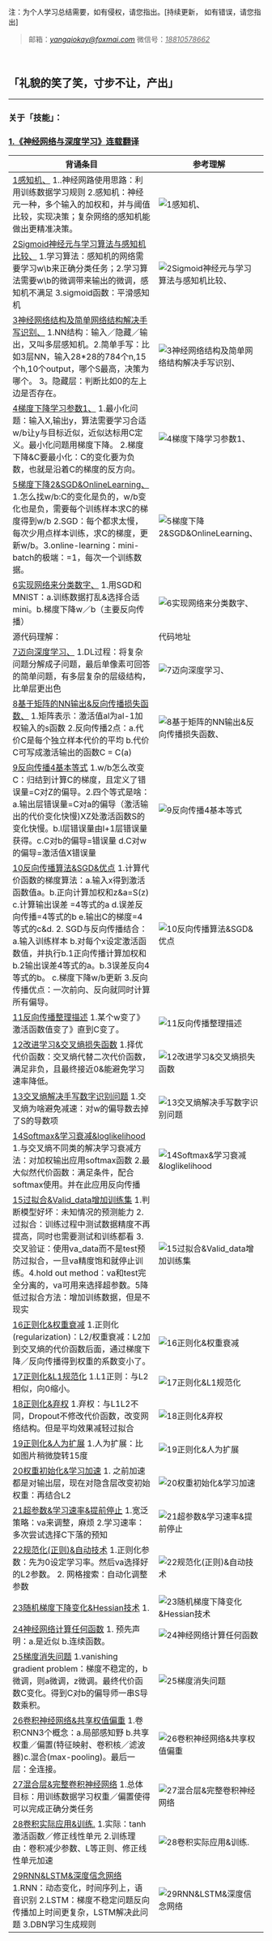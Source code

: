 注：为个人学习总结需要，如有侵权，请您指出。[持续更新， 如有错误，请您指出]        

> 邮箱：*<u>yangqiokay@foxmai.com</u>*      微信号：<u>*18810578662*</u>

​    

## **「礼貌的笑了笑，寸步不让，产出」**

------

### 关于「技能」：

### **[1.《神经网络与深度学习》连载翻译](http://chuansong.me/n/1895437651113)**

| 背诵条目                                     | 参考理解                                     |
| ---------------------------------------- | ---------------------------------------- |
| [1感知机、](https://github.com/GeekQi/SkillGetDaily/blob/master/Skill%26Note/1%E6%84%9F%E7%9F%A5%E6%9C%BA.jpeg) 1..神经网路使用思路：利用训练数据学习规则 2.感知机：神经元一种，多个输入的加权和，并与阈值比较，实现决策；复杂网络的感知机能做出更精准决策。 | ![1感知机、](https://github.com/GeekQi/SkillGetDaily/blob/master/Skill%26Note/1%E6%84%9F%E7%9F%A5%E6%9C%BA.jpeg) |
| [2Sigmoid神经元与学习算法与感知机比较、](https://github.com/GeekQi/SkillGetDaily/blob/master/Skill%26Note/2Sigmoid%E7%A5%9E%E7%BB%8F%E5%85%83%E4%B8%8E%E5%AD%A6%E4%B9%A0%E7%AE%97%E6%B3%95%E4%B8%8E%E6%84%9F%E7%9F%A5%E6%9C%BA%E6%AF%94%E8%BE%83.jpeg) 1.学习算法：感知机的网络需要学习w\b来正确分类任务；2.学习算法需要w\b的微调带来输出的微调，感知机不满足 3.sigmoid函数：平滑感知机 | ![2Sigmoid神经元与学习算法与感知机比较、](https://github.com/GeekQi/SkillGetDaily/blob/master/Skill%26Note/2Sigmoid%E7%A5%9E%E7%BB%8F%E5%85%83%E4%B8%8E%E5%AD%A6%E4%B9%A0%E7%AE%97%E6%B3%95%E4%B8%8E%E6%84%9F%E7%9F%A5%E6%9C%BA%E6%AF%94%E8%BE%83.jpeg) |
| [3神经网络结构及简单网络结构解决手写识别、](https://github.com/GeekQi/SkillGetDaily/blob/master/Skill%26Note/3%E7%A5%9E%E7%BB%8F%E7%BD%91%E7%BB%9C%E7%BB%93%E6%9E%84%E5%8F%8A%E7%AE%80%E5%8D%95%E7%BD%91%E7%BB%9C%E7%BB%93%E6%9E%84%E8%A7%A3%E5%86%B3%E6%89%8B%E5%86%99%E8%AF%86%E5%88%AB.jpeg) 1.NN结构：输入／隐藏／输出，又叫多层感知机。2.简单手写：比如3层NN，输入28*28的784个n,15个h,10个output，哪个S最高，决策为哪个。 3。隐藏层：判断比如0的左上边是否存在。 | ![3神经网络结构及简单网络结构解决手写识别、](https://github.com/GeekQi/SkillGetDaily/blob/master/Skill%26Note/3%E7%A5%9E%E7%BB%8F%E7%BD%91%E7%BB%9C%E7%BB%93%E6%9E%84%E5%8F%8A%E7%AE%80%E5%8D%95%E7%BD%91%E7%BB%9C%E7%BB%93%E6%9E%84%E8%A7%A3%E5%86%B3%E6%89%8B%E5%86%99%E8%AF%86%E5%88%AB.jpeg) |
| [4梯度下降学习参数1、](https://github.com/GeekQi/SkillGetDaily/blob/master/Skill%26Note/4%E6%A2%AF%E5%BA%A6%E4%B8%8B%E9%99%8D%E5%AD%A6%E4%B9%A0%E5%8F%82%E6%95%B01.jpeg) 1.最小化问题：输入X,输出y，算法需要学习合适w/b让y与目标近似，近似达标用C定义。最小化问题用梯度下降。 2.梯度下降&C要最小化：C的变化要为负数，也就是沿着C的梯度的反方向。 | ![4梯度下降学习参数1、](https://github.com/GeekQi/SkillGetDaily/blob/master/Skill%26Note/4%E6%A2%AF%E5%BA%A6%E4%B8%8B%E9%99%8D%E5%AD%A6%E4%B9%A0%E5%8F%82%E6%95%B01.jpeg) |
| [5梯度下降2&SGD&OnlineLearning、](https://github.com/GeekQi/SkillGetDaily/blob/master/Skill%26Note/5%E6%A2%AF%E5%BA%A6%E4%B8%8B%E9%99%8D2%26SGD%26OnlineLearning.jpeg) 1.怎么找w/b:C的变化是负的，w/b变化也是负，需要每个训练样本求C的梯度得到w/b  2.SGD：每个都求太慢，每次少用点样本训练，求C的梯度，更新w/b。3.online-learning：mini-batch的极端：=1，每次一个训练数据。 | ![5梯度下降2&SGD&OnlineLearning、](https://github.com/GeekQi/SkillGetDaily/blob/master/Skill%26Note/5%E6%A2%AF%E5%BA%A6%E4%B8%8B%E9%99%8D2%26SGD%26OnlineLearning.jpeg) |
| [6实现网络来分类数字、](https://github.com/GeekQi/SkillGetDaily/blob/master/Skill%26Note/6%E5%AE%9E%E7%8E%B0%E7%BD%91%E7%BB%9C%E6%9D%A5%E5%88%86%E7%B1%BB%E6%95%B0%E5%AD%97.jpeg) 1.用SGD和MNIST：a.训练数据打乱&选择合适mini。b.梯度下降w／b（主要反向传播） | ![6实现网络来分类数字、]( https://github.com/GeekQi/SkillGetDaily/blob/master/Skill%26Note/6%E5%AE%9E%E7%8E%B0%E7%BD%91%E7%BB%9C%E6%9D%A5%E5%88%86%E7%B1%BB%E6%95%B0%E5%AD%97.jpeg) |
| 源代码理解：                                   | 代码地址                                     |
| [7迈向深度学习、](https://github.com/GeekQi/SkillGetDaily/blob/master/Skill%26Note/7%E8%BF%88%E5%90%91%E6%B7%B1%E5%BA%A6%E5%AD%A6%E4%B9%A0.jpeg) 1.DL过程：将复杂问题分解成子问题，最后单像素可回答的简单问题，有多层复杂的层级结构，比单层更出色 | ![7迈向深度学习、](https://github.com/GeekQi/SkillGetDaily/blob/master/Skill%26Note/7%E8%BF%88%E5%90%91%E6%B7%B1%E5%BA%A6%E5%AD%A6%E4%B9%A0.jpeg) |
| [8基于矩阵的NN输出&反向传播损失函数、](https://github.com/GeekQi/SkillGetDaily/blob/master/Skill%26Note/8%E5%9F%BA%E4%BA%8E%E7%9F%A9%E9%98%B5%E7%9A%84NN%E8%BE%93%E5%87%BA%26%E5%8F%8D%E5%90%91%E4%BC%A0%E6%92%AD%E6%8D%9F%E5%A4%B1%E5%87%BD%E6%95%B0.jpeg) 1.矩阵表示：激活值al为al-1加权输入的s函数 2.反向传播2点：a.代价C是每个独立样本代价的平均 b.代价C可写成激活输出的函数C = C(a) | ![8基于矩阵的NN输出&反向传播损失函数、](https://github.com/GeekQi/SkillGetDaily/blob/master/Skill%26Note/8%E5%9F%BA%E4%BA%8E%E7%9F%A9%E9%98%B5%E7%9A%84NN%E8%BE%93%E5%87%BA%26%E5%8F%8D%E5%90%91%E4%BC%A0%E6%92%AD%E6%8D%9F%E5%A4%B1%E5%87%BD%E6%95%B0.jpeg) |
| [9反向传播4基本等式](https://github.com/GeekQi/SkillGetDaily/blob/master/Skill%26Note/9%E5%8F%8D%E5%90%91%E4%BC%A0%E6%92%AD4%E5%9F%BA%E6%9C%AC%E7%AD%89%E5%BC%8F.jpeg) 1.w/b怎么改变C：归结到计算C的梯度，且定义了错误量=C对Z的偏导。2.四个等式是啥：a.输出层错误量=C对a的偏导（激活输出的代价变化快慢)XZ处激活函数S的变化快慢。b.l层错误量由l+1层错误量获得。c.C对b的偏导=错误量 d.C对w的偏导=激活值X错误量 | ![9反向传播4基本等式](https://github.com/GeekQi/SkillGetDaily/blob/master/Skill%26Note/9%E5%8F%8D%E5%90%91%E4%BC%A0%E6%92%AD4%E5%9F%BA%E6%9C%AC%E7%AD%89%E5%BC%8F.jpeg) |
| [10反向传播算法&SGD&优点](https://github.com/GeekQi/SkillGetDaily/blob/master/Skill%26Note/10%E5%8F%8D%E5%90%91%E4%BC%A0%E6%92%AD%E7%AE%97%E6%B3%95%26SGD%26%E4%BC%98%E7%82%B9.jpeg) 1.计算代价函数的梯度算法：a.输入x得到激活函数值a。b.正向计算加权和z&a=S(z) c.计算输出误差 =4等式的a d.误差反向传播=4等式的b e.输出C的梯度=4等式的c&d.      2. SGD与反向传播结合：a.输入训练样本 b.对每个x设定激活函数值，并执行b.1正向传播计算加权和 b.2输出误差4等式的a。b.3误差反向4等式的b。 c.梯度下降w/b更新 3.反向传播优点：一次前向、反向就同时计算所有偏导。 | ![10反向传播算法&SGD&优点](https://github.com/GeekQi/SkillGetDaily/blob/master/Skill%26Note/10%E5%8F%8D%E5%90%91%E4%BC%A0%E6%92%AD%E7%AE%97%E6%B3%95%26SGD%26%E4%BC%98%E7%82%B9.jpeg) |
| [11反向传播整理描述](https://github.com/GeekQi/SkillGetDaily/blob/master/Skill%26Note/11%E5%8F%8D%E5%90%91%E4%BC%A0%E6%92%AD%E6%95%B4%E7%90%86%E6%8F%8F%E8%BF%B0.jpeg) 1.某个w变了》激活函数值变了》直到C变了。 | ![11反向传播整理描述](https://github.com/GeekQi/SkillGetDaily/blob/master/Skill%26Note/11%E5%8F%8D%E5%90%91%E4%BC%A0%E6%92%AD%E6%95%B4%E7%90%86%E6%8F%8F%E8%BF%B0.jpeg) |
| [12改进学习&交叉熵损失函数](https://github.com/GeekQi/SkillGetDaily/blob/master/Skill%26Note/12%E6%94%B9%E8%BF%9B%E5%AD%A6%E4%B9%A0%26%E4%BA%A4%E5%8F%89%E7%86%B5%E6%8D%9F%E5%A4%B1%E5%87%BD%E6%95%B0.jpeg) 1.择优代价函数：交叉熵代替二次代价函数，满足非负，且最终接近0&能避免学习速率降低。 | ![12改进学习&交叉熵损失函数](https://github.com/GeekQi/SkillGetDaily/blob/master/Skill%26Note/12%E6%94%B9%E8%BF%9B%E5%AD%A6%E4%B9%A0%26%E4%BA%A4%E5%8F%89%E7%86%B5%E6%8D%9F%E5%A4%B1%E5%87%BD%E6%95%B0.jpeg) |
| [13交叉熵解决手写数字识别问题](https://github.com/GeekQi/SkillGetDaily/blob/master/Skill%26Note/13%E4%BA%A4%E5%8F%89%E7%86%B5%E8%A7%A3%E5%86%B3%E6%89%8B%E5%86%99%E6%95%B0%E5%AD%97%E8%AF%86%E5%88%AB%E9%97%AE%E9%A2%98.jpeg) 1.交叉熵为啥避免减速：对w的偏导数去掉了S的导数项 | ![13交叉熵解决手写数字识别问题](https://github.com/GeekQi/SkillGetDaily/blob/master/Skill%26Note/13%E4%BA%A4%E5%8F%89%E7%86%B5%E8%A7%A3%E5%86%B3%E6%89%8B%E5%86%99%E6%95%B0%E5%AD%97%E8%AF%86%E5%88%AB%E9%97%AE%E9%A2%98.jpeg) |
| [14Softmax&学习衰减&loglikelihood](https://github.com/GeekQi/SkillGetDaily/blob/master/Skill%26Note/14Softmax%26%E5%AD%A6%E4%B9%A0%E8%A1%B0%E5%87%8F%26loglikelihood.jpeg) 1.与交叉熵不同类的解决学习衰减方法：对加权输出应用softmax函数 2.最大似然代价函数：满足条件，配合softmax使用。并在此应用反向传播 | ![14Softmax&学习衰减&loglikelihood](https://github.com/GeekQi/SkillGetDaily/blob/master/Skill%26Note/14Softmax%26%E5%AD%A6%E4%B9%A0%E8%A1%B0%E5%87%8F%26loglikelihood.jpeg) |
| [15过拟合&Valid_data增加训练集](https://github.com/GeekQi/SkillGetDaily/blob/master/Skill%26Note/15%E8%BF%87%E6%8B%9F%E5%90%88%26Valid_data%E5%A2%9E%E5%8A%A0%E8%AE%AD%E7%BB%83%E9%9B%86.jpeg) 1.判断模型好坏：未知情况的预测能力 2.过拟合：训练过程中测试数据精度不再提高，同时也需要测试和训练都看 3.交叉验证：使用va_data而不是test预防过拟合，一旦va精度饱和就停止训练。4.hold out method：va和test完全分离的，va可用来选择超参数。5降低过拟合方法：增加训练数据，但是不现实 | ![15过拟合&Valid_data增加训练集](https://github.com/GeekQi/SkillGetDaily/blob/master/Skill%26Note/15%E8%BF%87%E6%8B%9F%E5%90%88%26Valid_data%E5%A2%9E%E5%8A%A0%E8%AE%AD%E7%BB%83%E9%9B%86.jpeg) |
| [16正则化&权重衰减](https://github.com/GeekQi/SkillGetDaily/blob/master/Skill%26Note/16%E6%AD%A3%E5%88%99%E5%8C%96%26%E6%9D%83%E9%87%8D%E8%A1%B0%E5%87%8F.jpeg) 1.正则化(regularization)：L2/权重衰减：L2加到交叉熵的代价函数后面，通过梯度下降／反向传播得到权重的系数变小了。 | ![16正则化&权重衰减](https://github.com/GeekQi/SkillGetDaily/blob/master/Skill%26Note/16%E6%AD%A3%E5%88%99%E5%8C%96%26%E6%9D%83%E9%87%8D%E8%A1%B0%E5%87%8F.jpeg) |
| [17正则化&L1规范化](https://github.com/GeekQi/SkillGetDaily/blob/master/Skill%26Note/17%E6%AD%A3%E5%88%99%E5%8C%96%26L1%E8%A7%84%E8%8C%83%E5%8C%96.jpeg) 1.L1正则：与L2相似，向0缩小。 | ![17正则化&L1规范化](https://github.com/GeekQi/SkillGetDaily/blob/master/Skill%26Note/17%E6%AD%A3%E5%88%99%E5%8C%96%26L1%E8%A7%84%E8%8C%83%E5%8C%96.jpeg) |
| [18正则化&弃权](https://github.com/GeekQi/SkillGetDaily/blob/master/Skill%26Note/18%E6%AD%A3%E5%88%99%E5%8C%96%26%E5%BC%83%E6%9D%83.jpeg) 1.弃权：与L1L2不同，Dropout不修改代价函数，改变网络结构。但是平均效果减轻过拟合 | ![18正则化&弃权](https://github.com/GeekQi/SkillGetDaily/blob/master/Skill%26Note/18%E6%AD%A3%E5%88%99%E5%8C%96%26%E5%BC%83%E6%9D%83.jpeg) |
| [19正则化&人为扩展](https://github.com/GeekQi/SkillGetDaily/blob/master/Skill%26Note/19%E6%AD%A3%E5%88%99%E5%8C%96%26%E4%BA%BA%E4%B8%BA%E6%89%A9%E5%B1%95.jpeg) 1.人为扩展：比如图片稍微旋转15度 | ![19正则化&人为扩展](https://github.com/GeekQi/SkillGetDaily/blob/master/Skill%26Note/19%E6%AD%A3%E5%88%99%E5%8C%96%26%E4%BA%BA%E4%B8%BA%E6%89%A9%E5%B1%95.jpeg) |
| [20权重初始化&学习加速](https://github.com/GeekQi/SkillGetDaily/blob/master/Skill%26Note/20%E6%9D%83%E9%87%8D%E5%88%9D%E5%A7%8B%E5%8C%96%26%E5%AD%A6%E4%B9%A0%E5%8A%A0%E9%80%9F.jpeg) 1. 之前加速都是对输出层，现在对隐含层改变初始权重：再结合L2 | ![20权重初始化&学习加速](https://github.com/GeekQi/SkillGetDaily/blob/master/Skill%26Note/20%E6%9D%83%E9%87%8D%E5%88%9D%E5%A7%8B%E5%8C%96%26%E5%AD%A6%E4%B9%A0%E5%8A%A0%E9%80%9F.jpeg) |
| [21超参数&学习速率&提前停止](https://github.com/GeekQi/SkillGetDaily/blob/master/Skill%26Note/21%E8%B6%85%E5%8F%82%E6%95%B0%26%E5%AD%A6%E4%B9%A0%E9%80%9F%E7%8E%87%26%E6%8F%90%E5%89%8D%E5%81%9C%E6%AD%A2.jpeg) 1.宽泛策略：va来调整，麻烦 2.学习速率：多次尝试选择C下落的预知 | ![21超参数&学习速率&提前停止](https://github.com/GeekQi/SkillGetDaily/blob/master/Skill%26Note/21%E8%B6%85%E5%8F%82%E6%95%B0%26%E5%AD%A6%E4%B9%A0%E9%80%9F%E7%8E%87%26%E6%8F%90%E5%89%8D%E5%81%9C%E6%AD%A2.jpeg) |
| [22规范化(正则)&自动技术](https://github.com/GeekQi/SkillGetDaily/blob/master/Skill%26Note/22%E8%A7%84%E8%8C%83%E5%8C%96(%E6%AD%A3%E5%88%99)%26%E8%87%AA%E5%8A%A8%E6%8A%80%E6%9C%AF.jpeg) 1.正则化参数：先为0设定学习率。然后va选择好的L2参数。 2. 网格搜索：自动化调整参数 | ![22规范化(正则)&自动技术](https://github.com/GeekQi/SkillGetDaily/blob/master/Skill%26Note/22%E8%A7%84%E8%8C%83%E5%8C%96(%E6%AD%A3%E5%88%99)%26%E8%87%AA%E5%8A%A8%E6%8A%80%E6%9C%AF.jpeg) |
| [23随机梯度下降变化&Hessian技术](https://github.com/GeekQi/SkillGetDaily/blob/master/Skill%26Note/23%E9%9A%8F%E6%9C%BA%E6%A2%AF%E5%BA%A6%E4%B8%8B%E9%99%8D%E5%8F%98%E5%8C%96%26Hessian%E6%8A%80%E6%9C%AF.jpeg) 1. | ![23随机梯度下降变化&Hessian技术](https://github.com/GeekQi/SkillGetDaily/blob/master/Skill%26Note/23%E9%9A%8F%E6%9C%BA%E6%A2%AF%E5%BA%A6%E4%B8%8B%E9%99%8D%E5%8F%98%E5%8C%96%26Hessian%E6%8A%80%E6%9C%AF.jpeg) |
| [24神经网络计算任何函数](https://github.com/GeekQi/SkillGetDaily/blob/master/Skill%26Note/24%E7%A5%9E%E7%BB%8F%E7%BD%91%E7%BB%9C%E8%AE%A1%E7%AE%97%E4%BB%BB%E4%BD%95%E5%87%BD%E6%95%B0.jpeg) 1. 预先声明：a.是近似 b.连续函数。 | ![24神经网络计算任何函数](https://github.com/GeekQi/SkillGetDaily/blob/master/Skill%26Note/24%E7%A5%9E%E7%BB%8F%E7%BD%91%E7%BB%9C%E8%AE%A1%E7%AE%97%E4%BB%BB%E4%BD%95%E5%87%BD%E6%95%B0.jpeg) |
| [25梯度消失问题](https://github.com/GeekQi/SkillGetDaily/blob/master/Skill%26Note/25%E6%A2%AF%E5%BA%A6%E6%B6%88%E5%A4%B1%E9%97%AE%E9%A2%98.jpeg) 1.vanishing gradient problem：梯度不稳定的，b微调，则a微调，z微调。最终代价函数C变化。得到C对b的偏导师一串S导数乘积。 | ![25梯度消失问题](https://github.com/GeekQi/SkillGetDaily/blob/master/Skill%26Note/25%E6%A2%AF%E5%BA%A6%E6%B6%88%E5%A4%B1%E9%97%AE%E9%A2%98.jpeg) |
| [26卷积神经网络&共享权值偏重](https://github.com/GeekQi/SkillGetDaily/blob/master/Skill%26Note/26%E5%8D%B7%E7%A7%AF%E7%A5%9E%E7%BB%8F%E7%BD%91%E7%BB%9C%26%E5%85%B1%E4%BA%AB%E6%9D%83%E5%80%BC%E5%81%8F%E9%87%8D%26.jpeg) 1.卷积CNN3个概念：a.局部感知野 b.共享权重／偏置(特征映射、卷积核／滤波器)c.混合(max-pooling)。最后一层：全连接。 | ![26卷积神经网络&共享权值偏重](https://github.com/GeekQi/SkillGetDaily/blob/master/Skill%26Note/26%E5%8D%B7%E7%A7%AF%E7%A5%9E%E7%BB%8F%E7%BD%91%E7%BB%9C%26%E5%85%B1%E4%BA%AB%E6%9D%83%E5%80%BC%E5%81%8F%E9%87%8D%26.jpeg) |
| [27混合层&完整卷积神经网络](https://github.com/GeekQi/SkillGetDaily/blob/master/Skill%26Note/27%E6%B7%B7%E5%90%88%E5%B1%82%26%E5%AE%8C%E6%95%B4%E5%8D%B7%E7%A7%AF%E7%A5%9E%E7%BB%8F%E7%BD%91%E7%BB%9C.jpeg) 1.总体目标：用训练数据学习权重／偏置使得可以完成正确分类任务 | ![27混合层&完整卷积神经网络](https://github.com/GeekQi/SkillGetDaily/blob/master/Skill%26Note/27%E6%B7%B7%E5%90%88%E5%B1%82%26%E5%AE%8C%E6%95%B4%E5%8D%B7%E7%A7%AF%E7%A5%9E%E7%BB%8F%E7%BD%91%E7%BB%9C.jpeg) |
| [28卷积实际应用&训练.](https://github.com/GeekQi/SkillGetDaily/blob/master/Skill%26Note/28%E5%8D%B7%E7%A7%AF%E5%AE%9E%E9%99%85%E5%BA%94%E7%94%A8%26%E8%AE%AD%E7%BB%83.jpeg) 1.实际：tanh激活函数／修正线性单元 2.训练理由：卷积减少参数、L等正则、修正线性单元加速 | ![28卷积实际应用&训练.](https://github.com/GeekQi/SkillGetDaily/blob/master/Skill%26Note/28%E5%8D%B7%E7%A7%AF%E5%AE%9E%E9%99%85%E5%BA%94%E7%94%A8%26%E8%AE%AD%E7%BB%83.jpeg) |
| [29RNN&LSTM&深度信念网络](https://github.com/GeekQi/SkillGetDaily/blob/master/Skill%26Note/29RNN%26LSTM%26%E6%B7%B1%E5%BA%A6%E4%BF%A1%E5%BF%B5%E7%BD%91%E7%BB%9C.jpeg) 1.RNN：动态变化，时间序列上，语音识别 2.LSTM：梯度不稳定问题反向传播加上时间更复杂，LSTM解决此问题 3.DBN学习生成规则 | ![29RNN&LSTM&深度信念网络](https://github.com/GeekQi/SkillGetDaily/blob/master/Skill%26Note/29RNN%26LSTM%26%E6%B7%B1%E5%BA%A6%E4%BF%A1%E5%BF%B5%E7%BD%91%E7%BB%9C.jpeg) |